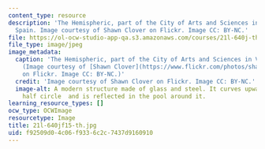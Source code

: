 ```yaml
---
content_type: resource
description: 'The Hemispheric, part of the City of Arts and Sciences in Valenica,
  Spain. Image courtesy of Shawn Clover on Flickr. Image CC: BY-NC.'
file: https://ol-ocw-studio-app-qa.s3.amazonaws.com/courses/21l-640j-the-new-spain-1977-present-fall-2015/f92509d04c06f9336c2c7437d9160910_21l-640jf15-th.jpg
file_type: image/jpeg
image_metadata:
  caption: 'The Hemispheric, part of the City of Arts and Sciences in Valenica, Spain.
    (Image courtesy of [Shawn Clover](https://www.flickr.com/photos/shawnclover/15269822642/sizes/l)
    on Flickr. Image CC: BY-NC.)'
  credit: 'Image courtesy of Shawn Clover on Flickr. Image CC: BY-NC.'
  image-alt: A modern structure made of glass and steel. It curves upwards into a
    half circle  and is reflected in the pool around it.
learning_resource_types: []
ocw_type: OCWImage
resourcetype: Image
title: 21l-640jf15-th.jpg
uid: f92509d0-4c06-f933-6c2c-7437d9160910
---
```

